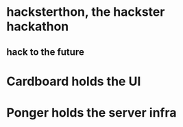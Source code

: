 hacksterthon, the hackster hackathon
===============
hack to the future
---------------

# Cardboard holds the UI

# Ponger holds the server infra
